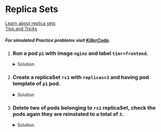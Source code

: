 # Replica Sets

[Learn about replica sets](https://kubernetes.io/docs/concepts/workloads/controllers/replicaset/)
</br>
[Tips and Tricks](https://github.com/amitk030/CKAD-exercises-and-solutions/blob/master/tips_and_tricks.md)

##### For simulated Practice problems visit [KillerCoda](https://killercoda.com/amitk).


1. ### Run a pod `p1` with image `nginx` and label `tier=frontend`.

    <details><summary>Solution</summary>
      <p>

      ```bash
      k run p1 --image=nginx --labels=tier=frontend
      ```

      </p>
    </details>

1. ### Create a replicaSet `rs1` with `replicas=3` and having pod template of `p1` pod.

    <details><summary>Solution</summary>
      <p>

      replica_set.yaml
      ```bash
      apiVersion: apps/v1
      kind: ReplicaSet
      metadata:
        name: rs1
        labels:
          tier: frontend
      spec:
        replicas: 3 # no of pods
        selector:
          matchLabels:
            tier: frontend
        template: # pod p1 template details
          metadata:
            labels:
              tier: frontend
          spec:
            containers:
            - image: nginx
              name: p1
            dnsPolicy: ClusterFirst
            restartPolicy: Always
      ```
      </p>
    </details>

1. ### Delete two of pods belonging to `rs1` replicaSet, check the pods again they are reinstated to a total of `3`.

    <details><summary>Solution</summary>
      <p>

      ```bash
      # check the pods belonging to rs1 replica set
      #one is p1 that we created in the first step, other two will be named in pattern rs1-xxxxx
      k get po

      k delete po p1 rs1-xxx --force

      # list the pods
      # you will notice that the no of pods belonging to rs1 replica set are respawing, till they are 3 in number
      k get po
      ```

      </p>
    </details>
